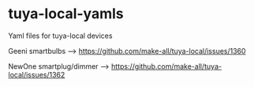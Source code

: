# tuya-local-yamls
Yaml files for tuya-local devices


Geeni smartbulbs --> https://github.com/make-all/tuya-local/issues/1360 

NewOne smartplug/dimmer --> https://github.com/make-all/tuya-local/issues/1362
